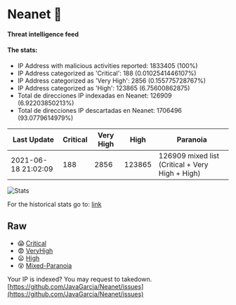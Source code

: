 # Neanet :hocho:
#### Threat intelligence feed
#### The stats:

- IP Address with malicious activities reported: 1833405 (100%)
- IP Address categorized as 'Critical':  188 (0.0102541446107%)
- IP Address categorized as 'Very High':  2856 (0.155775728767%)
- IP Address categorized as 'High':  123865 (6.75600862875)
- Total de direcciones IP indexadas en Neanet:  126909 (6.92203850213%)
- Total de direcciones IP descartadas en Neanet:  1706496 (93.0779614979%)

| Last Update | Critical | Very High | High | Paranoia |
| --- | --- | --- | --- | --- |
| 2021-06-18 21:02:09 | 188 | 2856 | 123865 | 126909 mixed list (Critical + Very High + High)|

![Stats](https://docs.google.com/spreadsheets/d/e/2PACX-1vSnaNMIXVabIpDJjufMlzH7poXnshF3mgd8Is1g9ytUEzVsP5my4Trn8f-xkoLLQ38xpL3HtmUexLo6/pubchart?oid=501124687&format=image)

For the historical stats go to: [link](/stats.csv)
## Raw
- :scream: [Critical](https://raw.githubusercontent.com/JavaGarcia/Neanet/master/blacklists/neanet_critical.txt)
- :fearful: [VeryHigh](https://raw.githubusercontent.com/JavaGarcia/Neanet/master/blacklists/neanet_veryHigh.txtt)
- :frowning: [High](https://raw.githubusercontent.com/JavaGarcia/Neanet/master/blacklists/neanet_high.txt)
- :dizzy_face: [Mixed-Paranoia](https://raw.githubusercontent.com/JavaGarcia/Neanet/master/blacklists/neanet_all.txt)


Your IP is indexed? You may request to takedown. [https://github.com/JavaGarcia/Neanet/issues](https://github.com/JavaGarcia/Neanet/issues)
























































































































































































































































































































































































































































































































































































































































































































































































































































































































































































































































































































































































































































































































































































































































































































































































































































































































































































































































































































































































































































































































































































































































































































































































































































































































































































































































































































































































































































































































































































































































































































































































































































































































































































































































































































































































































































































































































































































































































































































































































































































































































































































































































































































































































































































































































































































































































































































































































































































































































































































































































































































































































































































































































































































































































































































































































































































































































































































































































































































































































































































































































































































































































































































































































































































































































































































































































































































































































































































































































































































































































































































































































































































